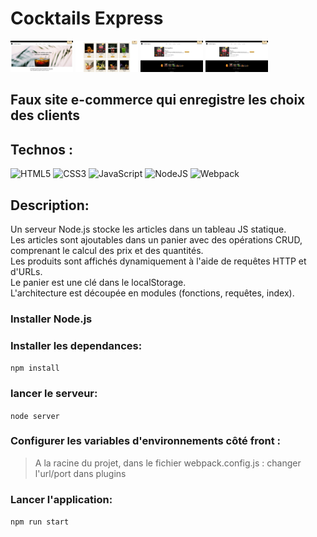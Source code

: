 # Cocktails Express

  <img style="width: 100px;" src="./SRC/images/github/git1.png" alt="">
  <img style="width: 100px;" src="./SRC/images/github/git2.png" alt="">
  <img style="width: 100px;" src="./SRC/images/github/git3.png" alt="">
  <img style="width: 100px;" src="./SRC/images/github/git3.png" alt="">

## Faux site e-commerce qui enregistre les choix des clients

## Technos :

![HTML5](https://img.shields.io/badge/html5-%23E34F26.svg?style=for-the-badge&logo=html5&logoColor=white)
![CSS3](https://img.shields.io/badge/css3-%231572B6.svg?style=for-the-badge&logo=css3&logoColor=white)
![JavaScript](https://img.shields.io/badge/javascript-%23323330.svg?style=for-the-badge&logo=javascript&logoColor=%23F7DF1E)
![NodeJS](https://img.shields.io/badge/node.js-6DA55F?style=for-the-badge&logo=node.js&logoColor=white)
![Webpack](https://img.shields.io/badge/webpack-%238DD6F9.svg?style=for-the-badge&logo=webpack&logoColor=black)

## Description:

Un serveur Node.js stocke les articles dans un tableau JS statique.<br>
Les articles sont ajoutables dans un panier avec des opérations CRUD, comprenant le calcul des prix et des quantités.<br>
Les produits sont affichés dynamiquement à l'aide de requêtes HTTP et d'URLs.<br>
Le panier est une clé dans le localStorage.<br>
L'architecture est découpée en modules (fonctions, requêtes, index).


### Installer Node.js 

### Installer les dependances:
`npm install`

### lancer le serveur:
`node server`

### Configurer les variables d'environnements côté front : 
> A la racine du projet, dans le fichier webpack.config.js : changer l'url/port dans plugins

### Lancer l'application:
`npm run start`
